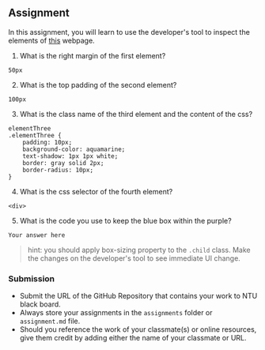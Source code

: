 ## Assignment

In this assignment, you will learn to use the developer's tool to inspect the elements of [this](https://nznznh.csb.app/) webpage.

1. What is the right margin of the first element?

```
50px
```

2. What is the top padding of the second element?

```
100px
```

3. What is the class name of the third element and the content of the css?

```
elementThree
.elementThree {
    padding: 10px;
    background-color: aquamarine;
    text-shadow: 1px 1px white;
    border: gray solid 2px;
    border-radius: 10px;
}
```

4. What is the css selector of the fourth element?

```
<div>
```

5. What is the code you use to keep the blue box within the purple?

```
Your answer here
```

> hint: you should apply box-sizing property to the `.child` class. Make the changes on the developer's tool to see immediate UI change.

### Submission

- Submit the URL of the GitHub Repository that contains your work to NTU black board.
- Always store your assignments in the `assignments` folder or `assignment.md` file.
- Should you reference the work of your classmate(s) or online resources, give them credit by adding either the name of your classmate or URL.
